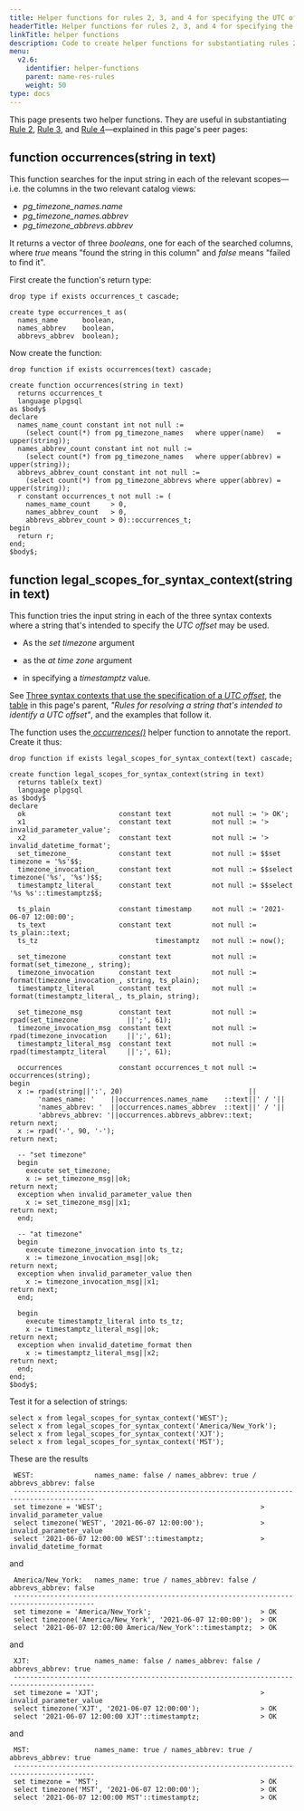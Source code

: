 ```yaml
---
title: Helper functions for rules 2, 3, and 4 for specifying the UTC offset [YSQL]
headerTitle: Helper functions for rules 2, 3, and 4 for specifying the UTC offset
linkTitle: helper functions
description: Code to create helper functions for substantiating rules 2, 3, and 4 for specifying the UTC offset. [YSQL]
menu:
  v2.6:
    identifier: helper-functions
    parent: name-res-rules
    weight: 50
type: docs
---
```


This page presents two helper functions. They are useful in substantiating [Rule 2](../rule-2/), [Rule 3](../rule-3/), and [Rule 4](../rule-4/)—explained in this page's peer pages:

## function occurrences(string in text)

This function searches for the input string in each of the relevant scopes—i.e. the columns in the two relevant catalog views:

- _pg_timezone_names.name_
- _pg_timezone_names.abbrev_
- _pg_timezone_abbrevs.abbrev_

It returns a vector of three _booleans_, one for each of the searched columns, where _true_ means "found the string in this column" and _false_ means "failed to find it".

First create the function's return type:

```plpgsql
drop type if exists occurrences_t cascade;

create type occurrences_t as(
  names_name      boolean,
  names_abbrev    boolean,
  abbrevs_abbrev  boolean);
```

Now create the function:

```plpgsql
drop function if exists occurrences(text) cascade;

create function occurrences(string in text)
  returns occurrences_t
  language plpgsql
as $body$
declare
  names_name_count constant int not null :=
    (select count(*) from pg_timezone_names   where upper(name)   = upper(string));
  names_abbrev_count constant int not null :=
    (select count(*) from pg_timezone_names   where upper(abbrev) = upper(string));
  abbrevs_abbrev_count constant int not null :=
    (select count(*) from pg_timezone_abbrevs where upper(abbrev) = upper(string));
  r constant occurrences_t not null := (
    names_name_count     > 0,
    names_abbrev_count   > 0,
    abbrevs_abbrev_count > 0)::occurrences_t;
begin
  return r;
end;
$body$;
```

## function legal_scopes_for_syntax_context(string in text)

This function tries the input string in each of the three syntax contexts where a string that's intended to specify the _UTC offset_ may be used.

- As the _set timezone_ argument

- as the _at time zone_ argument

- in specifying a _timestamptz_ value.

See [Three syntax contexts that use the specification of a _UTC offset_](../../../syntax-contexts-to-spec-offset/), the [table](../../name-res-rules/#syntax-contexts-table) in this page's parent, _"Rules for resolving a string that's intended to identify a UTC offset"_, and the examples that follow it.

The function uses the[ _occurrences()_](#function-occurrences-string-in-text) helper function to annotate the report. Create it thus:

```plpgsql
drop function if exists legal_scopes_for_syntax_context(text) cascade;

create function legal_scopes_for_syntax_context(string in text)
  returns table(x text)
  language plpgsql
as $body$
declare
  ok                       constant text          not null := '> OK';
  x1                       constant text          not null := '> invalid_parameter_value';
  x2                       constant text          not null := '> invalid_datetime_format';
  set_timezone_            constant text          not null := $$set timezone = '%s'$$;
  timezone_invocation_     constant text          not null := $$select timezone('%s', '%s')$$;
  timestamptz_literal_     constant text          not null := $$select '%s %s'::timestamptz$$;

  ts_plain                 constant timestamp     not null := '2021-06-07 12:00:00';
  ts_text                  constant text          not null := ts_plain::text;
  ts_tz                             timestamptz   not null := now();

  set_timezone             constant text          not null := format(set_timezone_, string);
  timezone_invocation      constant text          not null := format(timezone_invocation_, string, ts_plain);
  timestamptz_literal      constant text          not null := format(timestamptz_literal_, ts_plain, string);

  set_timezone_msg         constant text          not null := rpad(set_timezone            ||';', 61);
  timezone_invocation_msg  constant text          not null := rpad(timezone_invocation     ||';', 61);
  timestamptz_literal_msg  constant text          not null := rpad(timestamptz_literal     ||';', 61);

  occurrences              constant occurrences_t not null := occurrences(string);
begin
  x := rpad(string||':', 20)                               ||
       'names_name: '    ||occurrences.names_name    ::text||' / '||
       'names_abbrev: '  ||occurrences.names_abbrev  ::text||' / '||
       'abbrevs_abbrev: '||occurrences.abbrevs_abbrev::text;                            return next;
  x := rpad('-', 90, '-');                                                              return next;

  -- "set timezone"
  begin
    execute set_timezone;
    x := set_timezone_msg||ok;                                                          return next;
  exception when invalid_parameter_value then
    x := set_timezone_msg||x1;                                                          return next;
  end;

  -- "at timezone"
  begin
    execute timezone_invocation into ts_tz;
    x := timezone_invocation_msg||ok;                                                   return next;
  exception when invalid_parameter_value then
    x := timezone_invocation_msg||x1;                                                   return next;
  end;

  begin
    execute timestamptz_literal into ts_tz;
    x := timestamptz_literal_msg||ok;                                                   return next;
  exception when invalid_datetime_format then
    x := timestamptz_literal_msg||x2;                                                   return next;
  end;
end;
$body$;
```

Test it for a selection of strings:


```plpgsql
select x from legal_scopes_for_syntax_context('WEST');
select x from legal_scopes_for_syntax_context('America/New_York');
select x from legal_scopes_for_syntax_context('XJT');
select x from legal_scopes_for_syntax_context('MST');
```

These are the results

```output
 WEST:               names_name: false / names_abbrev: true / abbrevs_abbrev: false
 ------------------------------------------------------------------------------------------
 set timezone = 'WEST';                                       > invalid_parameter_value
 select timezone('WEST', '2021-06-07 12:00:00');              > invalid_parameter_value
 select '2021-06-07 12:00:00 WEST'::timestamptz;              > invalid_datetime_format
```

and

```output
 America/New_York:   names_name: true / names_abbrev: false / abbrevs_abbrev: false
 ------------------------------------------------------------------------------------------
 set timezone = 'America/New_York';                           > OK
 select timezone('America/New_York', '2021-06-07 12:00:00');  > OK
 select '2021-06-07 12:00:00 America/New_York'::timestamptz;  > OK
```

and

```output
 XJT:                names_name: false / names_abbrev: false / abbrevs_abbrev: true
 ------------------------------------------------------------------------------------------
 set timezone = 'XJT';                                        > invalid_parameter_value
 select timezone('XJT', '2021-06-07 12:00:00');               > OK
 select '2021-06-07 12:00:00 XJT'::timestamptz;               > OK
```

and

```output
 MST:                names_name: true / names_abbrev: true / abbrevs_abbrev: true
 ------------------------------------------------------------------------------------------
 set timezone = 'MST';                                        > OK
 select timezone('MST', '2021-06-07 12:00:00');               > OK
 select '2021-06-07 12:00:00 MST'::timestamptz;               > OK
```
